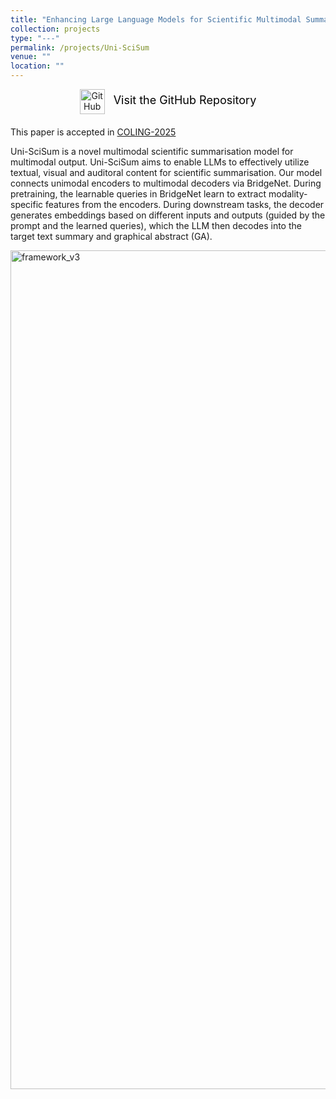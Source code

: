 ```yaml
---
title: "Enhancing Large Language Models for Scientific Multimodal Summarization with Multimodal Output"
collection: projects
type: "---"
permalink: /projects/Uni-SciSum
venue: ""
location: ""
---
```


<div style="text-align: center; margin-bottom: 20px;">
  <a href="https://github.com/your-repo-link" target="_blank" style="text-decoration: none;">
    <img src="https://github.githubassets.com/images/modules/logos_page/GitHub-Mark.png" alt="GitHub Logo" width="40" height="40" style="vertical-align: middle; margin-right: 10px;">
    <span style="font-size: 18px; color: #000;">Visit the GitHub Repository</span>
  </a>
</div>

This paper is accepted in [COLING-2025](https://coling2025.org/)

Uni-SciSum is a novel multimodal scientific summarisation model for multimodal output. Uni-SciSum aims to enable LLMs to effectively utilize textual, visual and auditoral content for scientific summarisation. Our model connects unimodal encoders to multimodal decoders via BridgeNet. During pretraining, the learnable queries in BridgeNet learn to extract modality-specific features from the encoders. During downstream tasks, the decoder generates embeddings based on different inputs and outputs (guided by the prompt and the learned queries), which the LLM then decodes into the target text summary and graphical abstract (GA).

<img width="1342" alt="framework_v3" src="https://github.com/user-attachments/assets/1fd2405f-2068-4679-abe9-3e2f5205cb6b" />
